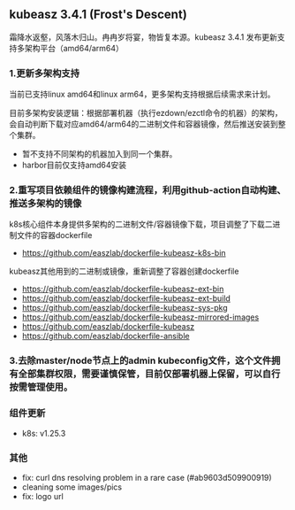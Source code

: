 ## kubeasz 3.4.1 (Frost's Descent)

霜降水返壑，风落木归山。冉冉岁将宴，物皆复本源。kubeasz 3.4.1 发布更新支持多架构平台（amd64/arm64）

### 1.更新多架构支持

当前已支持linux amd64和linux arm64，更多架构支持根据后续需求来计划。

目前多架构安装逻辑：根据部署机器（执行ezdown/ezctl命令的机器）的架构，会自动判断下载对应amd64/arm64的二进制文件和容器镜像，然后推送安装到整个集群。

- 暂不支持不同架构的机器加入到同一个集群。
- harbor目前仅支持amd64安装

### 2.重写项目依赖组件的镜像构建流程，利用github-action自动构建、推送多架构的镜像

k8s核心组件本身提供多架构的二进制文件/容器镜像下载，项目调整了下载二进制文件的容器dockerfile

- https://github.com/easzlab/dockerfile-kubeasz-k8s-bin

kubeasz其他用到的二进制或镜像，重新调整了容器创建dockerfile

- https://github.com/easzlab/dockerfile-kubeasz-ext-bin
- https://github.com/easzlab/dockerfile-kubeasz-ext-build
- https://github.com/easzlab/dockerfile-kubeasz-sys-pkg
- https://github.com/easzlab/dockerfile-kubeasz-mirrored-images
- https://github.com/easzlab/dockerfile-kubeasz
- https://github.com/easzlab/dockerfile-ansible

### 3.去除master/node节点上的admin kubeconfig文件，这个文件拥有全部集群权限，需要谨慎保管，目前仅部署机器上保留，可以自行按需管理使用。

### 组件更新

- k8s: v1.25.3

### 其他

- fix: curl dns resolving problem in a rare case (#ab9603d509900919)
- cleaning some images/pics
- fix: logo url
